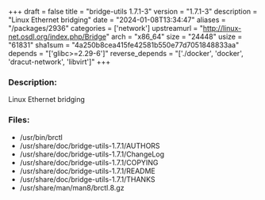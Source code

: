 +++
draft = false
title = "bridge-utils 1.7.1-3"
version = "1.7.1-3"
description = "Linux Ethernet bridging"
date = "2024-01-08T13:34:47"
aliases = "/packages/2936"
categories = ['network']
upstreamurl = "http://linux-net.osdl.org/index.php/Bridge"
arch = "x86_64"
size = "24448"
usize = "61831"
sha1sum = "4a250b8cea415fe42581b550e77d7051848833aa"
depends = "['glibc>=2.29-6']"
reverse_depends = "['./docker', 'docker', 'dracut-network', 'libvirt']"
+++
### Description: 
Linux Ethernet bridging

### Files: 
* /usr/bin/brctl
* /usr/share/doc/bridge-utils-1.7.1/AUTHORS
* /usr/share/doc/bridge-utils-1.7.1/ChangeLog
* /usr/share/doc/bridge-utils-1.7.1/COPYING
* /usr/share/doc/bridge-utils-1.7.1/README
* /usr/share/doc/bridge-utils-1.7.1/THANKS
* /usr/share/man/man8/brctl.8.gz
